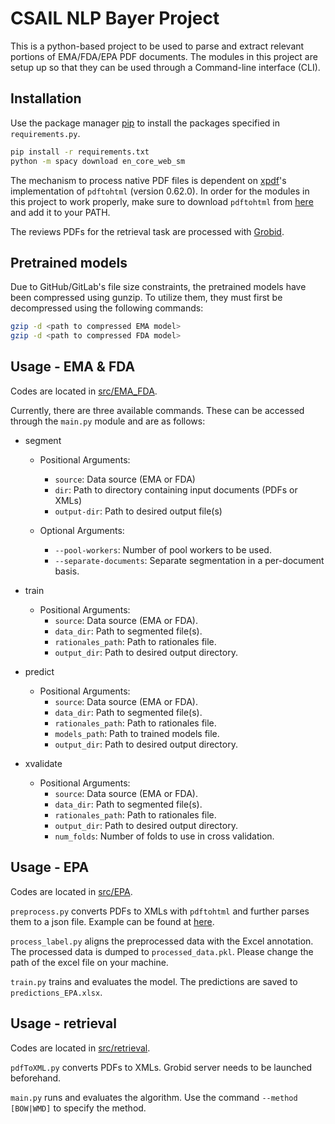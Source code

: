 # CSAIL NLP Bayer Project
This is a python-based project to be used to parse and extract relevant portions of EMA/FDA/EPA PDF documents.
The modules in this project are setup up so that they can be used through a Command-line interface (CLI).

## Installation

Use the package manager [pip](https://pip.pypa.io/en/stable/) to install the packages specified in ```requirements.py```.

```bash
pip install -r requirements.txt
python -m spacy download en_core_web_sm
```

The mechanism to process native PDF files is dependent on [xpdf](https://www.xpdfreader.com/)'s implementation of ```pdftohtml``` (version 0.62.0). In order for the modules in this project to work properly, make sure to download ```pdftohtml``` from [here](https://www.xpdfreader.com/download.html) and add it to your PATH.

The reviews PDFs for the retrieval task are processed with [Grobid](https://grobid.readthedocs.io/en/latest/).

## Pretrained models
Due to GitHub/GitLab's file size constraints, the pretrained models have been compressed using gunzip. To utilize them, they must first be decompressed using the following commands: 
```bash 
gzip -d <path to compressed EMA model>
gzip -d <path to compressed FDA model>
```

## Usage - EMA & FDA 
Codes are located in [src/EMA_FDA](src/EMA_FDA).

Currently, there are three available commands. These can be accessed through the ``main.py`` module and are as follows:

* segment
    * Positional Arguments:
        * ```source```: Data source (EMA or FDA)
        * ```dir```: Path to directory containing input documents (PDFs or XMLs)
        * ```output-dir```: Path to desired output file(s)

    * Optional Arguments:
        * ```--pool-workers```: Number of pool workers to be used.
        * ```--separate-documents```:  Separate segmentation in a per-document basis.

* train
    * Positional Arguments:
        * ```source```: Data source (EMA or FDA).
        * ```data_dir```: Path to segmented file(s).
        * ```rationales_path```:  Path to rationales file.
        * ```output_dir```: Path to desired output directory.

* predict
    * Positional Arguments:
        * ```source```: Data source (EMA or FDA).
        * ```data_dir```: Path to segmented file(s).
        * ```rationales_path```:  Path to rationales file.
        * ```models_path```:  Path to trained models file.
        * ```output_dir```: Path to desired output directory.

* xvalidate
    * Positional Arguments:
        * ```source```: Data source (EMA or FDA).
        * ```data_dir```: Path to segmented file(s).
        * ```rationales_path```:  Path to rationales file.
        * ```output_dir```: Path to desired output directory.
        * ```num_folds```: Number of folds to use in cross validation.

## Usage - EPA
Codes are located in [src/EPA](src/EMA_FDA).

``preprocess.py`` converts PDFs to XMLs with ``pdftohtml`` and further parses them to a json file. Example can be found at [here](example_data/EPA/parsed_EPA.json).

``process_label.py`` aligns the preprocessed data with the Excel annotation. The processed data is dumped to ``processed_data.pkl``. Please change the path of the excel file on your machine.

``train.py`` trains and evaluates the model. The predictions are saved to ``predictions_EPA.xlsx``.

## Usage - retrieval
Codes are located in [src/retrieval](src/retrieval).

``pdfToXML.py`` converts PDFs to XMLs. Grobid server needs to be launched beforehand.

``main.py`` runs and evaluates the algorithm. Use the command ``--method [BOW|WMD]`` to specify the method.
